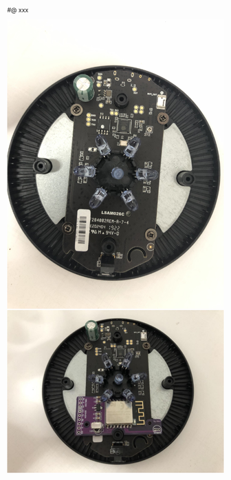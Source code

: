 #@ xxx

![image](IMG_1509.JPG)
![image](wechat_20210811204149.jpg)

<!-- <img src="Disassemble/IMG_1509.JPG" width="745" alt="图片描述文字"/> -->

<!-- <img src="wechat_20210811204149.jpg" width="745" alt="loading-image"/> -->


